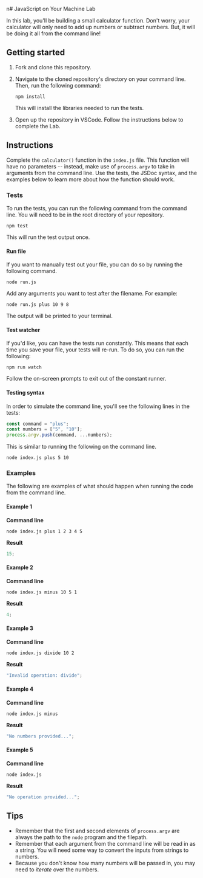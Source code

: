 n# JavaScript on Your Machine Lab

In this lab, you'll be building a small calculator function. Don't worry, your calculator will only need to add up numbers or subtract numbers. But, it will be doing it all from the command line!

## Getting started

1. Fork and clone this repository.

1. Navigate to the cloned repository's directory on your command line. Then, run the following command:

   ```
   npm install
   ```

   This will install the libraries needed to run the tests.

1. Open up the repository in VSCode. Follow the instructions below to complete the Lab.

## Instructions

Complete the `calculator()` function in the `index.js` file. This function will have no parameters -- instead, make use of `process.argv` to take in arguments from the command line. Use the tests, the JSDoc syntax, and the examples below to learn more about how the function should work.

### Tests

To run the tests, you can run the following command from the command line. You will need to be in the root directory of your repository.

```
npm test
```

This will run the test output once.

#### Run file

If you want to manually test out your file, you can do so by running the following command.

```
node run.js
```

Add any arguments you want to test after the filename. For example:

```
node run.js plus 10 9 8
```

The output will be printed to your terminal.

#### Test watcher

If you'd like, you can have the tests run constantly. This means that each time you save your file, your tests will re-run. To do so, you can run the following:

```
npm run watch
```

Follow the on-screen prompts to exit out of the constant runner.

#### Testing syntax

In order to simulate the command line, you'll see the following lines in the tests:

```js
const command = "plus";
const numbers = ["5", "10"];
process.argv.push(command, ...numbers);
```

This is similar to running the following on the command line.

```
node index.js plus 5 10
```

### Examples

The following are examples of what should happen when running the code from the command line.

#### Example 1

**Command line**

```
node index.js plus 1 2 3 4 5
```

**Result**

```js
15;
```

#### Example 2

**Command line**

```
node index.js minus 10 5 1
```

**Result**

```js
4;
```

#### Example 3

**Command line**

```
node index.js divide 10 2
```

**Result**

```js
"Invalid operation: divide";
```

#### Example 4

**Command line**

```
node index.js minus
```

**Result**

```js
"No numbers provided...";
```

#### Example 5

**Command line**

```
node index.js
```

**Result**

```js
"No operation provided...";
```

## Tips

- Remember that the first and second elements of `process.argv` are always the path to the `node` program and the filepath.
- Remember that each argument from the command line will be read in as a string. You will need some way to convert the inputs from strings to numbers.
- Because you don't know how many numbers will be passed in, you may need to _iterate_ over the numbers.
